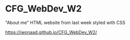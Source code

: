 # CFG_WebDev_W2
"About me" HTML website from last week styled with CSS

https://iwonaad.github.io/CFG_WebDev_W2/
